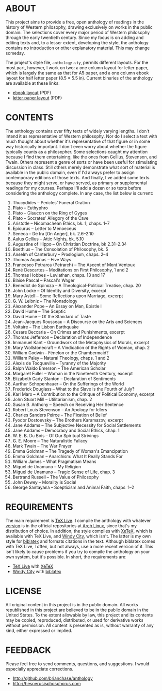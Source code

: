 # ABOUT

This project aims to provide a free, open anthology of readings in the
history of Western philosophy, drawing exclusively on works in the
public domain. The selections cover every major period of Western
philosophy through the early twentieth century. Since my focus is on
adding and editing texts and, to a lesser extent, developing the
style, the anthology contains no introduction or other explanatory
material. This may change someday.

The project's style file, `anthology.sty`, permits different layouts.
For the most part, however, I work on two: a one column layout for
letter paper, which is largely the same as that for A5 paper, and a
one column ebook layout for half letter paper (8.5 × 5.5 in). Current
binaries of the anthology are available at these links:

* [ebook layout](http://hesperusisphosphorus.com/projects/anthology-ebook.pdf) (PDF)
* [letter paper layout](http://hesperusisphosphorus.com/projects/anthology-letter.pdf) (PDF)

# CONTENTS

The anthology contains over fifty texts of widely varying lengths. I
don't intend it as representative of Western philosophy. Nor do I
select a text with much thought about whether it's representative of
that figure or in some way historically important. I don't even worry
about whether the figure typically counts as a philosopher. Some
selections caught my attention because I find them entertaining, like
the ones from Gellius, Stevenson, and Twain. Others represent a genre
of sorts or have been useful for stimulating discussion in class.
Still others merely demonstrate what sort of material is available in
the public domain, even if I'd always prefer to assign contemporary
editions of those texts. And finally, I've added some texts because
they might serve, or have served, as primary or supplemental readings
for my courses. Perhaps I'll add a dozen or so texts before
considering the anthology complete. In any case, the list below is
current:

1. Thucydides – Pericles' Funeral Oration
1. Plato – Euthyphro
1. Plato – Glaucon on the Ring of Gyges
1. Plato – Socrates' Allegory of the Cave
1. Aristotle – Nicomachean Ethics, bk. 1, chaps. 1–7
1. Epicurus – Letter to Menoeceus
1. Seneca – De Ira [On Anger], bk. 2.6–2.10
1. Aulus Gellius – Attic Nights, bk. 5.10
1. Augustine of Hippo – On Christian Doctrine, bk 2.31–2.34
1. Boethius – The Consolation of Philosophy, bk. 5
1. Anselm of Canterbury – Proslogium, chaps. 2–4
1. Thomas Aquinas – Five Ways
1. Francesco Petrarca (Petrarch) – The Ascent of Mont Ventoux
1. René Descartes – Meditations on First Philosophy, 1 and 2
1. Thomas Hobbes – Leviathan, chaps. 13 and 17
1. Blaise Pascal – Pascal's Wager
1. Benedict de Spinoza – A Theological-Political Treatise, chap. 20
1. John Locke – Of Identity and Diversity, excerpt
1. Mary Astell – Some Reflections upon Marriage, excerpt
1. G. W. Leibniz – The Monadology
1. Alexander Pope – An Essay on Man, Epistle I
1. David Hume – The Sceptic
1. David Hume – Of the Standard of Taste
1. Jean-Jacques Rousseau – A Discourse on the Arts and Sciences
1. Voltaire – The Lisbon Earthquake
1. Cesare Beccaria – On Crimes and Punishments, excerpt
1. Thomas Jefferson – Declaration of Independence
1. Immanuel Kant – Groundwork of the Metaphysics of Morals, excerpt
1. Mary Wollstonecraft – A Vindication of the Rights of Woman, chap. 2
1. William Godwin – Fénelon or the Chambermaid?
1. William Paley – Natural Theology, chaps. 1 and 2
1. Alexis de Tocqueville – Tyranny of the Majority
1. Ralph Waldo Emerson – The American Scholar
1. Margaret Fuller – Woman in the Nineteenth Century, excerpt
1. Elizabeth Cady Stanton – Declaration of Sentiments
1. Aurthur Schopenhauer – On the Sufferings of the World
1. Frederick Douglass – What to the Slave is the Fourth of July?
1. Karl Marx – A Contribution to the Critique of Political Economy, excerpt
1. John Stuart Mill – Utilitarianism, chap. 2
1. Susan B. Anthony – Speech on Receiving Her Sentence
1. Robert Louis Stevenson – An Apology for Idlers
1. Charles Sanders Peirce – The Fixation of Belief
1. Fyodor Dostoevsky – The Brothers Karamazov, excerpt
1. Jane Addams – The Subjective Necessity for Social Settlements
1. Jane Addams – Democracy and Social Ethics, chap. 1
1. W. E. B. Du Bois – Of Our Spiritual Strivings
1. G. E. Moore – The Naturalistic Fallacy
1. Mark Twain – The War Prayer
1. Emma Goldman – The Tragedy of Woman's Emancipation
1. Emma Goldman – Anarchism: What It Really Stands For
1. William James – What Pragmatism Means
1. Miguel de Unamuno – My Religion
1. Miguel de Unamuno – Tragic Sense of Life, chap. 3
1. Bertrand Russell – The Value of Philosophy
1. John Dewey – Morality is Social
1. George Santayana – Scepticism and Animal Faith, chaps. 1–2

# REQUIREMENTS

The main requirement is [TeX Live](http://www.tug.org/texlive). I
compile the anthology with whatever
[version](https://www.archlinux.org/packages/?q=texlive) is in the
official repositories at [Arch Linux](https://www.archlinux.org/),
since that's my distribution of choice. In addition, the style
compiles with [XeTeX](http://en.wikipedia.org/wiki/XeTeX), which is
available with TeX Live, and [Windy
City](http://github.com/brianchase/windycity), which isn't. The
latter is my own style for
[biblatex](http://www.ctan.org/pkg/biblatex) and formats citations in
the text. Although biblatex comes with TeX Live, I often, but not
always, use a more recent version of it. This isn't likely to cause
problems if you try to compile the anthology on your own system, but
it's possible. In short, the requirements are:

* [TeX Live](http://www.tug.org/texlive) with [XeTeX](http://en.wikipedia.org/wiki/XeTeX)
* [Windy City](http://github.com/brianchase/windycity) with [biblatex](http://www.ctan.org/pkg/biblatex)

# LICENSE

All original content in this project is in the public domain. All
works republished in this project are believed to be in the public
domain in the United States. To the extent allowable by law, this
project and its contents may be copied, reproduced, distributed, or
used for derivative works without permission. All content is presented
as is, without warranty of any kind, either expressed or implied.

# FEEDBACK

Please feel free to send comments, questions, and suggestions. I would
especially appreciate corrections.

* http://github.com/brianchase/anthology
* http://hesperusisphosphorus.com


